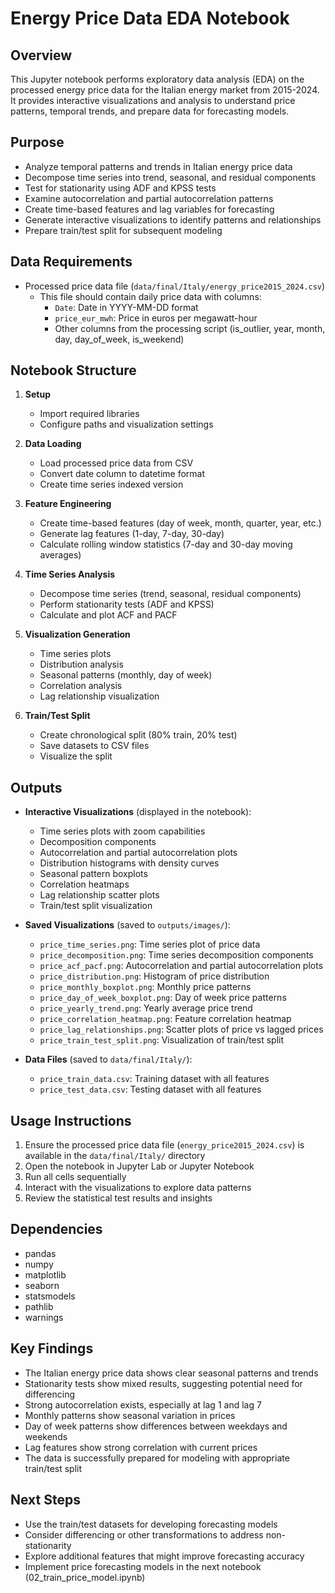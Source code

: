 # Energy Price Data EDA Notebook

## Overview
This Jupyter notebook performs exploratory data analysis (EDA) on the processed energy price data for the Italian energy market from 2015-2024. It provides interactive visualizations and analysis to understand price patterns, temporal trends, and prepare data for forecasting models.

## Purpose
- Analyze temporal patterns and trends in Italian energy price data
- Decompose time series into trend, seasonal, and residual components
- Test for stationarity using ADF and KPSS tests
- Examine autocorrelation and partial autocorrelation patterns
- Create time-based features and lag variables for forecasting
- Generate interactive visualizations to identify patterns and relationships
- Prepare train/test split for subsequent modeling

## Data Requirements
- Processed price data file (`data/final/Italy/energy_price2015_2024.csv`)
  - This file should contain daily price data with columns:
    - `Date`: Date in YYYY-MM-DD format
    - `price_eur_mwh`: Price in euros per megawatt-hour
    - Other columns from the processing script (is_outlier, year, month, day, day_of_week, is_weekend)

## Notebook Structure
1. **Setup**
   - Import required libraries
   - Configure paths and visualization settings

2. **Data Loading**
   - Load processed price data from CSV
   - Convert date column to datetime format
   - Create time series indexed version

3. **Feature Engineering**
   - Create time-based features (day of week, month, quarter, year, etc.)
   - Generate lag features (1-day, 7-day, 30-day)
   - Calculate rolling window statistics (7-day and 30-day moving averages)

4. **Time Series Analysis**
   - Decompose time series (trend, seasonal, residual components)
   - Perform stationarity tests (ADF and KPSS)
   - Calculate and plot ACF and PACF

5. **Visualization Generation**
   - Time series plots
   - Distribution analysis
   - Seasonal patterns (monthly, day of week)
   - Correlation analysis
   - Lag relationship visualization

6. **Train/Test Split**
   - Create chronological split (80% train, 20% test)
   - Save datasets to CSV files
   - Visualize the split

## Outputs
- **Interactive Visualizations** (displayed in the notebook):
  - Time series plots with zoom capabilities
  - Decomposition components
  - Autocorrelation and partial autocorrelation plots
  - Distribution histograms with density curves
  - Seasonal pattern boxplots
  - Correlation heatmaps
  - Lag relationship scatter plots
  - Train/test split visualization

- **Saved Visualizations** (saved to `outputs/images/`):
  - `price_time_series.png`: Time series plot of price data
  - `price_decomposition.png`: Time series decomposition components
  - `price_acf_pacf.png`: Autocorrelation and partial autocorrelation plots
  - `price_distribution.png`: Histogram of price distribution
  - `price_monthly_boxplot.png`: Monthly price patterns
  - `price_day_of_week_boxplot.png`: Day of week price patterns
  - `price_yearly_trend.png`: Yearly average price trend
  - `price_correlation_heatmap.png`: Feature correlation heatmap
  - `price_lag_relationships.png`: Scatter plots of price vs lagged prices
  - `price_train_test_split.png`: Visualization of train/test split

- **Data Files** (saved to `data/final/Italy/`):
  - `price_train_data.csv`: Training dataset with all features
  - `price_test_data.csv`: Testing dataset with all features

## Usage Instructions
1. Ensure the processed price data file (`energy_price2015_2024.csv`) is available in the `data/final/Italy/` directory
2. Open the notebook in Jupyter Lab or Jupyter Notebook
3. Run all cells sequentially
4. Interact with the visualizations to explore data patterns
5. Review the statistical test results and insights

## Dependencies
- pandas
- numpy
- matplotlib
- seaborn
- statsmodels
- pathlib
- warnings

## Key Findings
- The Italian energy price data shows clear seasonal patterns and trends
- Stationarity tests show mixed results, suggesting potential need for differencing
- Strong autocorrelation exists, especially at lag 1 and lag 7
- Monthly patterns show seasonal variation in prices
- Day of week patterns show differences between weekdays and weekends
- Lag features show strong correlation with current prices
- The data is successfully prepared for modeling with appropriate train/test split

## Next Steps
- Use the train/test datasets for developing forecasting models
- Consider differencing or other transformations to address non-stationarity
- Explore additional features that might improve forecasting accuracy
- Implement price forecasting models in the next notebook (02_train_price_model.ipynb) 